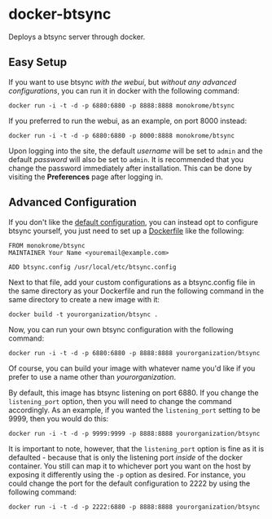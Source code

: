 docker-btsync
=============

Deploys a btsync server through docker.

Easy Setup 
----------

If you want to use btsync *with the webui*, but *without any advanced
configurations*, you can run it in docker with the following command:

    docker run -i -t -d -p 6880:6880 -p 8888:8888 monokrome/btsync

If you preferred to run the webui, as an example, on port 8000 instead:

    docker run -i -t -d -p 6880:6880 -p 8000:8888 monokrome/btsync

Upon logging into the site, the default *username* will be set to `admin` and
the default *password* will also be set to `admin`. It is recommended that you
change the password immediately after installation. This can be done by
visiting the **Preferences** page after logging in.

Advanced Configuration
----------------------

If you don't like the [default configuration][btsync.config], you can instead
opt to configure btsync yourself, you just need to set up a [Dockerfile][df]
like the following:

    FROM monokrome/btsync
    MAINTAINER Your Name <youremail@example.com>

    ADD btsync.config /usr/local/etc/btsync.config

Next to that file, add your custom configurations as a btsync.config file in
the same directory as your Dockerfile and run the following command in the same
directory to create a new image with it:

    docker build -t yourorganization/btsync .

Now, you can run your own btsync configuration with the following command:

    docker run -i -t -d -p 6880:6880 -p 8888:8888 yourorganization/btsync

Of course, you can build your image with whatever name you'd like if you prefer
to use a name other than *yourorganization*.

By default, this image has btsync listening on port 6880. If you change the
`listening_port` option, then you will need to change the command accordingly.
As an example, if you wanted the `listening_port` setting to be 9999, then you
would do this:

    docker run -i -t -d -p 9999:9999 -p 8888:8888 yourorganization/btsync

It is important to note, however, that the `listening_port` option is fine as
it is defaulted - because that is only the listening port *inside* of the
docker container. You still can map it to whichever port you want on the host
by exposing it differently using the `-p` option as desired. For instance, you
could change the port for the default configuration to 2222 by using the
following command:

    docker run -i -t -d -p 2222:6880 -p 8888:8888 yourorganization/btsync


[df]: http://docs.docker.io/en/latest/use/builder/ "Dockerfile for images"
[btsync.config]: https://github.com/monokrome/docker-btsync/blob/master/btsync.config
